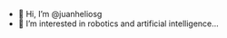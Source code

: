 - 👋 Hi, I’m @juanheliosg
- 👀 I’m interested in robotics and artificial intelligence...

<!---
juanheliosg/juanheliosg is a ✨ special ✨ repository because its `README.md` (this file) appears on your GitHub profile.
You can click the Preview link to take a look at your changes.
--->
